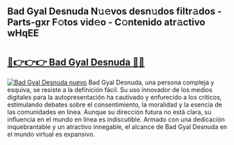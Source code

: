 ## Bad Gyal Desnuda N𝚞𝚎vos desn𝚞dos filtr𝚊dos - Parts-gxr F𝚘tos vid𝚎o - C𝚘ntenido atr𝚊ctivo wHqEE

# <h2><a href="http://mb0xpn5.tromn.icu/?c=Bad+Gyal+Desnuda">🔗👉👉👉 Bad Gyal Desnuda 🔗🔗</a></h2>

[![Bad Gyal Desnuda nuevo](https://i.imgur.com/pEAQMta.gif)](http://mb0xpn5.tromn.icu/?c=Bad+Gyal+Desnuda)
Bad Gyal Desnuda, una persona compleja y esquiva, se resiste a la definición fácil. Su uso innovador de los medios digitales para la autopresentación ha cautivado y enfurecido a los críticos, estimulando debates sobre el consentimiento, la moralidad y la esencia de las comunidades en línea. Aunque su dirección futura no está clara, su influencia en el mundo en línea es indiscutible. Armado con una dedicación inquebrantable y un atractivo innegable, el alcance de Bad Gyal Desnuda en el mundo virtual es expansivo.
